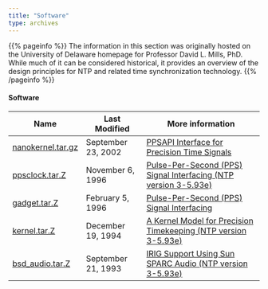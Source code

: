 ```yaml
---
title: "Software"
type: archives
---
```


{{% pageinfo %}}
The information in this section was originally hosted on the University of Delaware homepage for Professor David L. Mills, PhD. While much of it can be considered historical, it provides an overview of the design principles for NTP and related time synchronization technology.
{{% /pageinfo %}}

#### Software

| Name | Last Modified | More information |
| ----- | ----- | ----- |
| [nanokernel.tar.gz](/reflib/software/nanokernel.tar.gz) | September 23, 2002 | [PPSAPI Interface for Precision Time Signals](/archives/4.2.8-series/kernpps) |
| [ppsclock.tar.Z](/reflib/software/ppsclock.tar.Z) | November 6, 1996 | [Pulse-Per-Second (PPS) Signal Interfacing (NTP version 3-5.93e)](/archives/3-5.93e/pps) |
| [gadget.tar.Z](/reflib/software/gadget.tar.Z) | February 5, 1996 | [Pulse-Per-Second (PPS) Signal Interfacing](/archives/4.2.8-series/pps) |
| [kernel.tar.Z](/reflib/software/kernel.tar.Z) | December 19, 1994 | [A Kernel Model for Precision Timekeeping (NTP version 3-5.93e)](/archives/3-5.93e/kern) |
| [bsd_audio.tar.Z](/reflib/software/ntp3/bsd_audio.tar.Z) | September 21, 1993 | [IRIG Support Using Sun SPARC Audio (NTP version 3-5.93e)](/archives/3-5.93e/irig) |